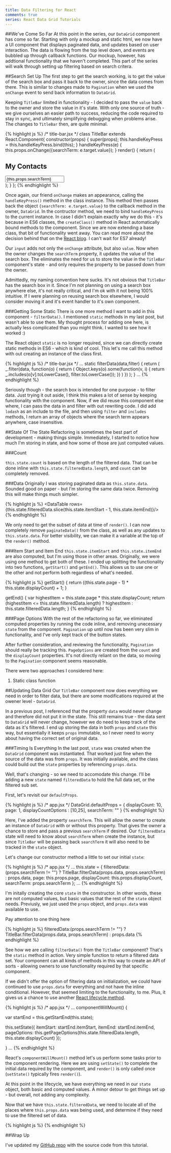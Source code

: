 ```yaml
---
title: Data Filtering for React
comments: true
series: React Data Grid Tutorials
---
```


##We've Come So Far
At this point in the series, our `DataGrid` component has come so far. Starting with only a mockup and static html, we now have a UI component that displays paginated data, and updates based on user interaction. The data is flowing from the top level down, and events are bubbled up through callback functions. Our mockup, however, has addtional functionality that we haven't completed. This part of the series will walk through setting up filtering based on search critera.

##Search Set Up
The first step to get the search working, is to get the value of the search box and pass it back to the owner, since the data comes from there. This is similar to changes made to `Pagination` when we used the `onChange` event to send back information to `DataGrid`.

Keeping `TitleBar` limited in functionality - I decided to pass the `value` back to the owner and store the value in it's state. With only one source of truth - we give ourselves an easier path to success, reducing the code required to stay in sync, and ultimately simplifying debugging when problems arise. The changes to `TitleBar` then, are quite minimal.

{% highlight js %}
/* title-bar.jsx */
class TitleBar extends React.Component{
  constructor(props) {
    super(props);
    this.handleKeyPress = this.handleKeyPress.bind(this);
  }
  handleKeyPress(e) {
    this.props.onChange({searchTerm: e.target.value});
  }
  render() {
    return (
      <div>
        <div className="col-md-6">
          <h2>My Contacts</h2>
        </div>
        <div className="col-md-6 searchBox">
          <input type="text" className="form-control pull-right" placeholder="Search" onChange={this.handleKeyPress} value={this.props.searchTerm} />
        </div>
      </div>
    );
  }
};
{% endhighlight %}

Once again, our friend `onChange` makes an appearance, calling the `handleKeyPress()` method in the class instance. This method then passes back the object `{searchTerm: e.target.value}` to the callback method in the owner, `DataGrid`.  In the contructor method, we need to bind `handleKeyPress` to the current instance. In case I didn't explain exactly why we do this - it's because in ES6 classes, the `createClass()` method in React automatically bound methods to the component.  Since we are now extending a base class, that bit of functionality went away.  You can read more about the decision behind that on the [React blog](https://facebook.github.io/react/blog/2015/01/27/react-v0.13.0-beta-1.html#autobinding). I can't wait for ES7 already!

Our `input` adds not only the `onChange` attribute, but also `value`.  Now when the owner changes the `searchTerm` property, it updates the value of the search box. The eliminates the need for us to store the value in the `TitleBar` component's state - and only requires the property to be passed down from the owner.

Admittedly, my naming convention here sucks.  It's not obvious that `TitleBar` has the search box in it. Since I'm not planning on using a search box anywhere else, it's not really critical, and I'm ok with it not being 100% intuitive. If I were planning on reusing search box elsewhere, I would consider moving it and it's event handler to it's own component.

###Getting Some Static
There is one more method I want to add in this component - `filterData()`. I mentioned `static` methods in my last post, but wasn't able to use them. My thought process for adding one here, is actually less complicated than you might think. I wanted to see how it worked :)

The React object `static` is no longer required, since we can directly create static methods in ES6 - which is kind of cool. This let's me call this method with out creating an instance of the class first.

{% highlight js %}
/* title-bar.jsx */
...
static filterData(data,filter) {
  return (
    _.filter(data, function(o) {
      return (
        Object.keys(o).some(function(v, i) {
          return _.includes(o[v].toLowerCase(), filter.toLowerCase());
        })
      )
    })
  );
}
...
{% endhighlight %}

Seriously though - the search box is intended for one purpose - to filter data. Just trying it out aside, I think this makes a lot of sense by keeping functionality with the component. Now, if we did reuse this component else where, I can pass the data in and filter with out rewriting code. I did add `lodash` as an include to the file, and then using `filter` and `includes` methods, I return an array of objects where the search term appears anywhere, case insensitive.

##State Of The State
Refactoring is sometimes the best part of development - making things simple. Immediately, I started to notice how much I'm storing in state, and how some of those are just computed values.

###Count

`this.state.count` is based on the length of the filtered data. That can be done inline with `this.state.filteredData.length`, and `count` can be completely removed.

###Data
Originally I was storing paginated data as `this.state.data`. Sounded good on paper - but I'm storing the same data twice. Removing this will make things much simpler.

{% highlight js %}
<DataTable rows={this.state.filteredData.slice(this.state.itemStart - 1, this.state.itemEnd)}/>
{% endhighlight %}

We only need to get the subset of data at time of `render()`.  I can now completely remove `paginateData()` from the class, as well as any updates to `this.state.data`. For better visibility, we can make it a variable at the top of the `render()` method.


###Item Start and Item End
`this.state.itemStart` and `this.state.itemEnd` are also computed, but I'm using those in other areas. Originally, we were using one method to get both of these. I ended up splitting the functionality into two functions, `getStart()` and `getEnd()`. This allows us to use one or the other and not perform both regardless of what's needed.

{% highlight js %}
getStart() {
  return ((this.state.page - 1) * this.state.displayCount) + 1;
}

getEnd() {
  var highestItem = this.state.page * this.state.displayCount;
  return (highestItem <= this.state.filteredData.length) ? highestItem : this.state.filteredData.length;
}
{% endhighlight %}

###Page Options
With the rest of the refactoring so far, we eliminated computed properties by running the code inline, and removing unecessary `state` from the component. `Pagination` up until now has been very slim in functionality, and I've only kept track of the button states.

After further consideration, and reviewing the functionality, `Pagination` should really be tracking this. `PageOptions` are created from the `count` and the `displayCount` properties. It's not directly reliant on the data, so moving to the `Pagination` component seems reasonable.

There were two approaches I considered here:

1. Static class function







##Updating Data Grid
Our `TitleBar` component now does everything we need in order to filter data, but there are some modifications required at the owener level - `DataGrid`.

In a previous post, I referenced that the property `data` would never change and therefore did not put it in the state.  This still remains true - the data sent to `DataGrid` will never change, however we do need to keep track of the data as it's filtered.  I end up storing the data in both `props` and `state` this way, but essentially it keeps `props` immutable, so I never need to worry about having the correct set of original data.

###Timing Is Everything
In the last post, `state` was created when the `DataGrid` component was instantiated. That worked just fine when the source of the data was from `props`.  It was initially available, and the class could build out the `state` properties by referencing `props.data`.

Well, that's changing - so we need to accomodate this change. I'll be adding a new `state` named `filteredData` to hold the full data set, or the filtered sub set.

First, let's revisit our `defaultProps`.

{% highlight js %}
/* app.jsx */
DataGrid.defaultProps = {
  displayCount: 10,
  page: 1,
  displayCountOptions : [10,25],
  searchTerm: ""
}
{% endhighlight %}

Here, I've added the property `searchTerm`. This will allow the owner to create an instance of `DataGrid` with or without this property. That gives the owner a chance to store and pass a previous `searchTerm` if desired. Our `filteredData` state will need to know about `searchTerm` when create the instance, but since `TitleBar` will be passing back `searchTerm` it will also need to be tracked in the `state` object.

Let's change our constructor method a little to set our initial `state`:

{% highlight js %}
/* app.jsx */
...
this.state = {
  filteredData:(props.searchTerm != "") ? TitleBar.filterData(props.data, props.searchTerm) : props.data,
  page: this.props.page,
  displayCount: this.props.displayCount,
  searchTerm: props.searchTerm
};
...
{% endhighlight %}

I'm initally creating the core `state` in the constructor. In other words, these are not computed values, but basic values that the rest of the `state` object needs. Previusly, we just used the `props` object, and `props.data` was available to use.

Pay attention to one thing here

{% highlight js %}
filteredData:(props.searchTerm != "") ? TitleBar.filterData(props.data, props.searchTerm) : props.data
{% endhighlight %}

See how we are calling `filterData()` from the `TitleBar` component?  That's the `static` method in action. Very simple function to return a filtered data set. Your component can all kinds of methods in this way to create an API of sorts - allowing owners to use functionality required by that specific component.

If we didn't offer the option of filtering data on initialization, we could have continued to use `props.data` for everything and not have the inline conditional.  However, that seemed limiting to the functionality, to me. Plus, it gives us a chance to use another  [React lifecycle method](https://facebook.github.io/react/docs/component-specs.html).

{% highlight js %}
/* app.jsx */
...
componentWillMount() {

  var startEnd = this.getStartEnd(this.state);

  this.setState({
    itemStart: startEnd.itemStart,
    itemEnd: startEnd.itemEnd,
    pageOptions: this.getPageOptions(this.state.filteredData.length, this.state.displayCount)
  });

}
...
{% endhighlight %}

React's `componentWillMount()` method let's us perform some tasks prior to the component rendering. Here we are using `setState()` to complete the initial data required by the component, and `render()` is only called once (`setState()` typically fires `render()`).

At this point in the lifecycle, we have everything we need in our `state` object, both basic and computed values. A minor detour to get things set up - but overall, not adding any complexity.


Now that we have `this.state.filteredData`, we need to locate all of the places where `this.props.data` was being used, and determine if they need to use the filtered set of data.


{% highlight js %}
{% endhighlight %}

##Wrap Up


I've updated my [GitHub repo](https://github.com/kellyjandrews/react-tutorial/tree/pagination) with the source code from this tutorial.
